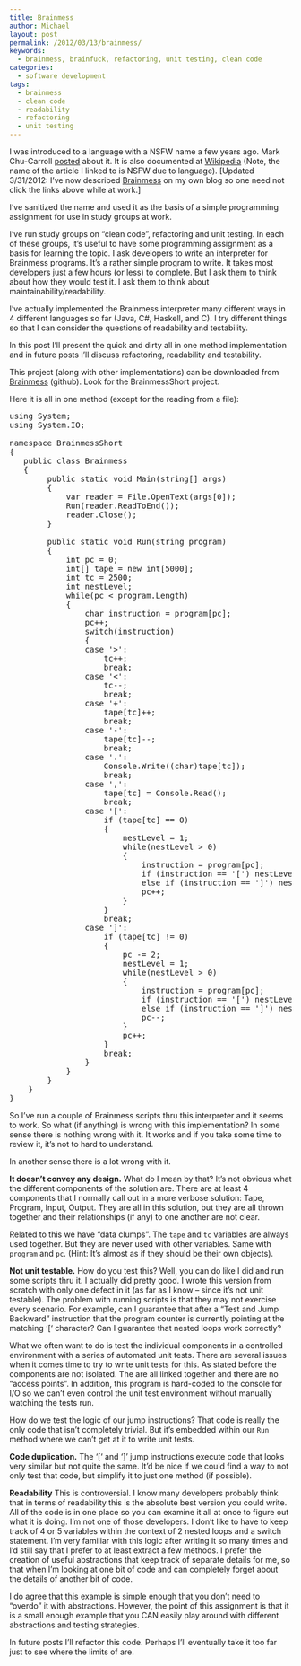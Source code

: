 ```yaml
---
title: Brainmess
author: Michael
layout: post
permalink: /2012/03/13/brainmess/
keywords:
  - brainmess, brainfuck, refactoring, unit testing, clean code
categories:
  - software development
tags:
  - brainmess
  - clean code
  - readability
  - refactoring
  - unit testing
---
```

I was introduced to a language with a NSFW name a few years ago. Mark Chu-Carroll [posted][1] about it. It is also documented at [Wikipedia][2] (Note, the name of the article I linked to is NSFW due to language). [Updated 3/31/2012: I&#8217;ve now described [Brainmess][3] on my own blog so one need not click the links above while at work.]

I&#8217;ve sanitized the name and used it as the basis of a simple programming assignment for use in study groups at work.

<!--more-->

I&#8217;ve run study groups on &#8220;clean code&#8221;, refactoring and unit testing. In each of these groups, it&#8217;s useful to have some programming assignment as a basis for learning the topic. I ask developers to write an interpreter for Brainmess programs. It&#8217;s a rather simple program to write. It takes most developers just a few hours (or less) to complete. But I ask them to think about how they would test it. I ask them to think about maintainability/readability.

I&#8217;ve actually implemented the Brainmess interpreter many different ways in 4 different languages so far (Java, C#, Haskell, and C). I try different things so that I can consider the questions of readability and testability. 

In this post I&#8217;ll present the quick and dirty all in one method implementation and in future posts I&#8217;ll discuss refactoring, readability and testability.

This project (along with other implementations) can be downloaded from [Brainmess][4] (github). Look for the BrainmessShort project.

Here it is all in one method (except for the reading from a file):

<pre class="brush: csharp; title: ; notranslate" title="">using System;
using System.IO;

namespace BrainmessShort
{
   public class Brainmess
   {
        public static void Main(string[] args)
        {       
            var reader = File.OpenText(args[0]);
            Run(reader.ReadToEnd());
            reader.Close();
        }
        
        public static void Run(string program) 
        {
            int pc = 0;
            int[] tape = new int[5000];
            int tc = 2500;
            int nestLevel;
            while(pc &lt; program.Length)
            {
                char instruction = program[pc];
                pc++;
                switch(instruction)
                {
                case '&gt;': 
                    tc++;
                    break;
                case '&lt;':
                    tc--;
                    break;
                case '+':
                    tape[tc]++;
                    break;
                case '-':
                    tape[tc]--;
                    break;
                case '.':
                    Console.Write((char)tape[tc]);
                    break;
                case ',':
                    tape[tc] = Console.Read();
                    break;
                case '[':
                    if (tape[tc] == 0)
                    {
                        nestLevel = 1;
                        while(nestLevel &gt; 0)
                        {
                            instruction = program[pc];
                            if (instruction == '[') nestLevel++;
                            else if (instruction == ']') nestLevel--;
                            pc++;
                        }
                    }
                    break;
                case ']':
                    if (tape[tc] != 0)
                    {
                        pc -= 2;
                        nestLevel = 1;
                        while(nestLevel &gt; 0)
                        {
                            instruction = program[pc];
                            if (instruction == '[') nestLevel--;
                            else if (instruction == ']') nestLevel++;
                            pc--;
                        }
                        pc++;
                    }
                    break;
                }
            }
        }
    }
}
</pre>

So I&#8217;ve run a couple of Brainmess scripts thru this interpreter and it seems to work. So what (if anything) is wrong with this implementation? In some sense there is nothing wrong with it. It works and if you take some time to review it, it&#8217;s not to hard to understand.

In another sense there is a lot wrong with it. 

**It doesn&#8217;t convey any design.** What do I mean by that? It&#8217;s not obvious what the different components of the solution are. There are at least 4 components that I normally call out in a more verbose solution: Tape, Program, Input, Output. They are all in this solution, but they are all thrown together and their relationships (if any) to one another are not clear. 

Related to this we have &#8220;data clumps&#8221;. The `tape` and `tc` variables are always used together. But they are never used with other variables. Same with `program` and `pc`. (Hint: It&#8217;s almost as if they should be their own objects). 

**Not unit testable.** How do you test this? Well, you can do like I did and run some scripts thru it. I actually did pretty good. I wrote this version from scratch with only one defect in it (as far as I know &#8211; since it&#8217;s not unit testable). The problem with running scripts is that they may not exercise every scenario. For example, can I guarantee that after a &#8220;Test and Jump Backward&#8221; instruction that the program counter is currently pointing at the matching &#8216;[&#8216; character? Can I guarantee that nested loops work correctly? 

What we often want to do is test the individual components in a controlled environment with a series of automated unit tests. There are several issues when it comes time to try to write unit tests for this. As stated before the components are not isolated. The are all linked together and there are no &#8220;access points&#8221;. In addition, this program is hard-coded to the console for I/O so we can&#8217;t even control the unit test environment without manually watching the tests run.

How do we test the logic of our jump instructions? That code is really the only code that isn&#8217;t completely trivial. But it&#8217;s embedded within our `Run` method where we can&#8217;t get at it to write unit tests.

**Code duplication.** The &#8216;[&#8216; and &#8216;]&#8217; jump instructions execute code that looks very similar but not quite the same. It&#8217;d be nice if we could find a way to not only test that code, but simplify it to just one method (if possible).

**Readability** This is controversial. I know many developers probably think that in terms of readability this is the absolute best version you could write. All of the code is in one place so you can examine it all at once to figure out what it is doing. I&#8217;m not one of those developers. I don&#8217;t like to have to keep track of 4 or 5 variables within the context of 2 nested loops and a switch statement. I&#8217;m very familiar with this logic after writing it so many times and I&#8217;d still say that I prefer to at least extract a few methods. I prefer the creation of useful abstractions that keep track of separate details for me, so that when I&#8217;m looking at one bit of code and can completely forget about the details of another bit of code.

I do agree that this example is simple enough that you don&#8217;t need to &#8220;overdo&#8221; it with abstractions. However, the point of this assignment is that it is a small enough example that you CAN easily play around with different abstractions and testing strategies.

In future posts I&#8217;ll refactor this code. Perhaps I&#8217;ll eventually take it too far just to see where the limits of are.

 [1]: http://scienceblogs.com/goodmath/2009/09/the_one_the_only_brainfck.php
 [2]: http://en.wikipedia.org/wiki/Brainfuck
 [3]: http://www.loominate.net/2012/03/31/brainmess-description/ "Brainmess Description"
 [4]: https://github.com/michaelgwelch/brainmess "GitHub Brainmess"